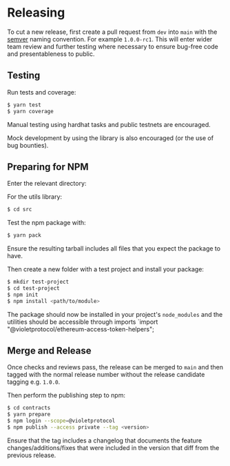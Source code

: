 # Releasing

To cut a new release, first create a pull request from `dev` into `main` with the [semver](https://semver.org/) naming convention. For example `1.0.0-rc1`. This will enter wider team review and further testing where necessary to ensure bug-free code and presentableness to public.

## Testing

Run tests and coverage:

```bash
$ yarn test
$ yarn coverage
```

Manual testing using hardhat tasks and public testnets are encouraged.

Mock development by using the library is also encouraged (or the use of bug bounties).

## Preparing for NPM

Enter the relevant directory:

For the utils library:

```bash
$ cd src
```

Test the npm package with:

```bash
$ yarn pack
```

Ensure the resulting tarball includes all files that you expect the package to have.

Then create a new folder with a test project and install your package:

```bash
$ mkdir test-project
$ cd test-project
$ npm init
$ npm install <path/to/module>
```

The package should now be installed in your project's `node_modules` and the utilities should be accessible through imports `import "@violetprotocol/ethereum-access-token-helpers";

## Merge and Release

Once checks and reviews pass, the release can be merged to `main` and then tagged with the normal release number without the release candidate tagging e.g. `1.0.0`.

Then perform the publishing step to npm:

```bash
$ cd contracts
$ yarn prepare
$ npm login --scope=@violetprotocol
$ npm publish --access private --tag <version>
```

Ensure that the tag includes a changelog that documents the feature changes/additions/fixes that were included in the version that diff from the previous release.
